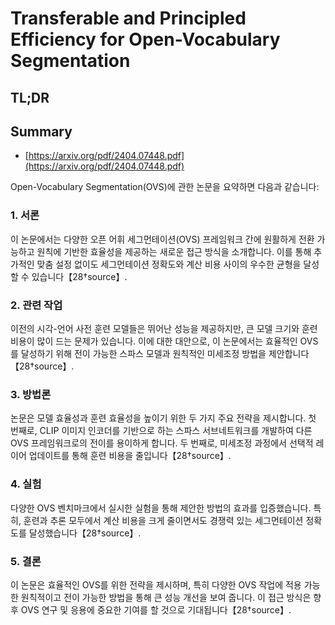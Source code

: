 # Transferable and Principled Efficiency for Open-Vocabulary Segmentation
## TL;DR
## Summary
- [https://arxiv.org/pdf/2404.07448.pdf](https://arxiv.org/pdf/2404.07448.pdf)

Open-Vocabulary Segmentation(OVS)에 관한 논문을 요약하면 다음과 같습니다:

### 1. 서론
이 논문에서는 다양한 오픈 어휘 세그먼테이션(OVS) 프레임워크 간에 원활하게 전환 가능하고 원칙에 기반한 효율성을 제공하는 새로운 접근 방식을 소개합니다. 이를 통해 추가적인 맞춤 설정 없이도 세그먼테이션 정확도와 계산 비용 사이의 우수한 균형을 달성할 수 있습니다【28†source】.

### 2. 관련 작업
이전의 시각-언어 사전 훈련 모델들은 뛰어난 성능을 제공하지만, 큰 모델 크기와 훈련 비용이 많이 드는 문제가 있습니다. 이에 대한 대안으로, 이 논문에서는 효율적인 OVS를 달성하기 위해 전이 가능한 스파스 모델과 원칙적인 미세조정 방법을 제안합니다【28†source】.

### 3. 방법론
논문은 모델 효율성과 훈련 효율성을 높이기 위한 두 가지 주요 전략을 제시합니다. 첫 번째로, CLIP 이미지 인코더를 기반으로 하는 스파스 서브네트워크를 개발하여 다른 OVS 프레임워크로의 전이를 용이하게 합니다. 두 번째로, 미세조정 과정에서 선택적 레이어 업데이트를 통해 훈련 비용을 줄입니다【28†source】.

### 4. 실험
다양한 OVS 벤치마크에서 실시한 실험을 통해 제안한 방법의 효과를 입증했습니다. 특히, 훈련과 추론 모두에서 계산 비용을 크게 줄이면서도 경쟁력 있는 세그먼테이션 정확도를 달성했습니다【28†source】.

### 5. 결론
이 논문은 효율적인 OVS를 위한 전략을 제시하며, 특히 다양한 OVS 작업에 적용 가능한 원칙적이고 전이 가능한 방법을 통해 큰 성능 개선을 보여 줍니다. 이 접근 방식은 향후 OVS 연구 및 응용에 중요한 기여를 할 것으로 기대됩니다【28†source】.